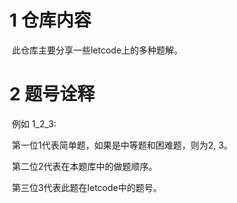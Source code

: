 # 1 仓库内容

​	此仓库主要分享一些letcode上的多种题解。

# 2  题号诠释

​	例如 1_2_3: 

​		第一位1代表简单题，如果是中等题和困难题，则为2, 3。

​		第二位2代表在本题库中的做题顺序。

​		第三位3代表此题在letcode中的题号。
